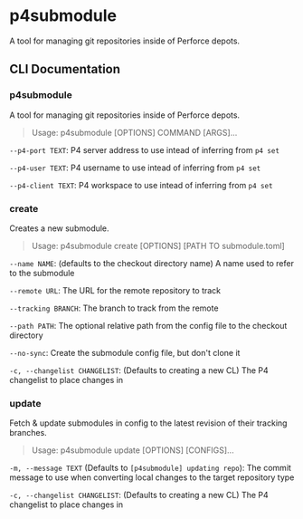 <!---
DO NOTE EDIT README.MD! Edit README.md.in instead.
-->

# p4submodule

A tool for managing git repositories inside of Perforce depots.


## CLI Documentation

### p4submodule

A tool for managing git repositories inside of Perforce depots.

> Usage: p4submodule [OPTIONS] COMMAND [ARGS]...

`--p4-port TEXT`: P4 server address to use intead of inferring from `p4 set`

`--p4-user TEXT`: P4 username to use intead of inferring from `p4 set`

`--p4-client TEXT`: P4 workspace to use intead of inferring from `p4 set`


### create

Creates a new submodule.

> Usage: p4submodule create [OPTIONS] [PATH TO submodule.toml]

`--name NAME`: (defaults to the checkout directory name) A name used to refer to the submodule

`--remote URL`: The URL for the remote repository to track

`--tracking BRANCH`: The branch to track from the remote

`--path PATH`: The optional relative path from the config file to the checkout directory

`--no-sync`: Create the submodule config file, but don't clone it

`-c, --changelist CHANGELIST`: (Defaults to creating a new CL) The P4 changelist to place changes in


### update

Fetch & update submodules in config to the latest revision of their tracking branches.

> Usage: p4submodule update [OPTIONS] [CONFIGS]...

`-m, --message TEXT` (Defaults to `[p4submodule] updating repo`): The commit message to use when converting local changes to the target repository type

`-c, --changelist CHANGELIST`: (Defaults to creating a new CL) The P4 changelist to place changes in

